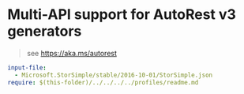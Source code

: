 # Multi-API support for AutoRest v3 generators

> see https://aka.ms/autorest

``` yaml $(enable-multi-api)
input-file:
  - Microsoft.StorSimple/stable/2016-10-01/StorSimple.json
require: $(this-folder)/../../../../profiles/readme.md
```
